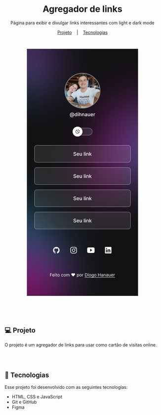 <h1 align="center">Agregador de links</h1>

<p align="center">Página para exibir e divulgar links interessantes com light e dark mode</p>

<p align="center">
  <a href="#-projeto">Projeto</a>
  &nbsp;&nbsp;&nbsp;|&nbsp;&nbsp;&nbsp;
  <a href="#-tecnologias">Tecnologias</a>
</p>

</br>

<p align="center">
  <img src="./.github/preview.jpg" alt="Imagem com um preview do projeto final" />
</p>

</br>
</br>
</br>

## 💻 Projeto

O projeto é um agregador de links para usar como cartão de visitas online.

</br>
</br>

## 🚀 Tecnologias

Esse projeto foi desenvolvido com as seguintes tecnologias:

- HTML, CSS e JavaScript
- Git e GitHub
- Figma